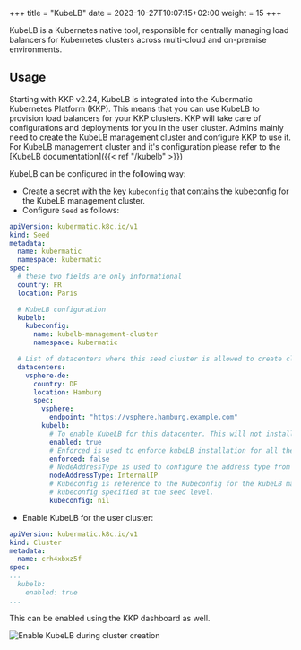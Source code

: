 +++
title = "KubeLB"
date = 2023-10-27T10:07:15+02:00
weight = 15
+++

KubeLB is a Kubernetes native tool, responsible for centrally managing load balancers for Kubernetes clusters across multi-cloud and on-premise environments.

## Usage

Starting with KKP v2.24, KubeLB is integrated into the Kubermatic Kubernetes Platform (KKP). This means that you can use KubeLB to provision load balancers for your KKP clusters. KKP will take care of configurations and deployments for you in the user cluster. Admins mainly need to create the KubeLB management cluster and configure KKP to use it. For KubeLB management cluster and it's configuration please refer to the [KubeLB documentation]({{< ref "/kubelb" >}})

KubeLB can be configured in the following way:

* Create a secret with the key `kubeconfig` that contains the kubeconfig for the KubeLB management cluster.
* Configure `Seed` as follows:

```yaml
apiVersion: kubermatic.k8c.io/v1
kind: Seed
metadata:
  name: kubermatic
  namespace: kubermatic
spec:
  # these two fields are only informational
  country: FR
  location: Paris

  # KubeLB configuration
  kubelb:
    kubeconfig:
      name: kubelb-management-cluster
      namespace: kubermatic

  # List of datacenters where this seed cluster is allowed to create clusters.
  datacenters:
    vsphere-de:
      country: DE
      location: Hamburg
      spec:
        vsphere:
          endpoint: "https://vsphere.hamburg.example.com"
        kubelb:
          # To enable KubeLB for this datacenter. This will not install KubeLB for the user clusters, has to be configured at the cluster level.
          enabled: true
          # Enforced is used to enforce kubeLB installation for all the user clusters belonging to this datacenter. Setting enforced to false will not uninstall kubeLB from # the user clusters and it needs to be disabled manually.
          enforced: false
          # NodeAddressType is used to configure the address type from node, used for load balancing. Optional: Defaults to ExternalIP
          nodeAddressType: InternalIP
          # Kubeconfig is reference to the Kubeconfig for the kubeLB management cluster. Kubeconfig specified at the datacenter level will have precedence over the
          # kubeconfig specified at the seed level.
          kubeconfig: nil
```

* Enable KubeLB for the user cluster:

```yaml
apiVersion: kubermatic.k8c.io/v1
kind: Cluster
metadata:
  name: crh4xbxz5f
spec:
...
  kubelb:
    enabled: true
...
```

This can be enabled using the KKP dashboard as well.

![Enable KubeLB during cluster creation](/img/kubermatic/main/tutorials/kubelb/kubelb-dashboard.png?classes=shadow,border "Enable KubeLB during cluster creation")
